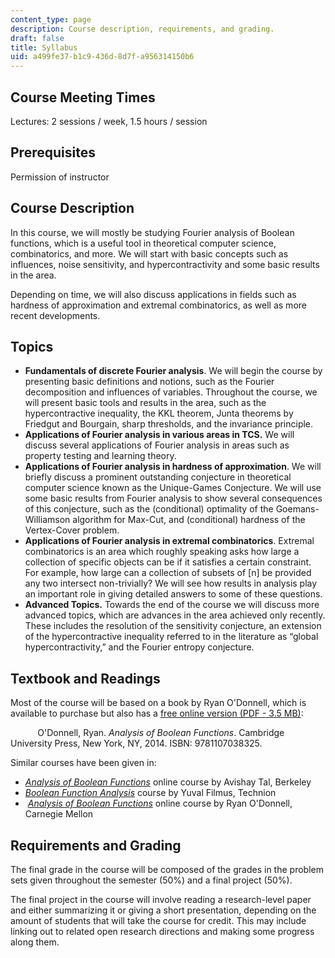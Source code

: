 ```yaml
---
content_type: page
description: Course description, requirements, and grading.
draft: false
title: Syllabus
uid: a499fe37-b1c9-436d-8d7f-a956314150b6
---
```

## Course Meeting Times

Lectures: 2 sessions / week, 1.5 hours / session

## Prerequisites

Permission of instructor

## Course Description

In this course, we will mostly be studying Fourier analysis of Boolean functions, which is a useful tool in theoretical computer science, combinatorics, and more. We will start with basic concepts such as influences, noise sensitivity, and hypercontractivity and some basic results in the area. 

Depending on time, we will also discuss applications in fields such as hardness of approximation and extremal combinatorics, as well as more recent developments. 

## Topics

- **Fundamentals of discrete Fourier analysis**. We will begin the course by presenting basic definitions and notions, such as the Fourier decomposition and influences of variables. Throughout the course, we will present basic tools and results in the area, such as the hypercontractive inequality, the KKL theorem, Junta theorems by Friedgut and Bourgain, sharp thresholds, and the invariance principle.
- **Applications of Fourier analysis in various areas in TCS.** We will discuss several applications of Fourier analysis in areas such as property testing and learning theory.
- **Applications of Fourier analysis in hardness of approximation**. We will briefly discuss a prominent outstanding conjecture in theoretical computer science known as the Unique-Games Conjecture. We will use some basic results from Fourier analysis to show several consequences of this conjecture, such as the (conditional) optimality of the Goemans-Williamson algorithm for Max-Cut, and (conditional) hardness of the Vertex-Cover problem.
- **Applications of Fourier analysis in extremal combinatorics**. Extremal combinatorics is an area which roughly speaking asks how large a collection of specific objects can be if it satisfies a certain constraint. For example, how large can a collection of subsets of \[n\] be provided any two intersect non-trivially? We will see how results in analysis play an important role in giving detailed answers to some of these questions.
- **Advanced Topics.** Towards the end of the course we will discuss more advanced topics, which are advances in the area achieved only recently. These includes the resolution of the sensitivity conjecture, an extension of the hypercontractive inequality referred to in the literature as “global hypercontractivity,” and the Fourier entropy conjecture.

## Textbook and Readings

Most of the course will be based on a book by Ryan O'Donnell, which is available to purchase but also has a [free online version (PDF - 3.5 MB)](https://www.cs.cmu.edu/~odonnell/papers/Analysis-of-Boolean-Functions-by-Ryan-ODonnell.pdf):  

           O'Donnell, Ryan. *Analysis of Boolean Functions*. Cambridge University Press, New York, NY, 2014. ISBN: ‎9781107038325. 

Similar courses have been given in:

- [*Analysis of Boolean Functions*](https://www.avishaytal.org/cs294-analysis-of-boolean-functions) online course by Avishay Tal, Berkeley 
- [*Boolean Function Analysis*](https://yuvalfilmus.cs.technion.ac.il/courses/?crid=615) course by Yuval Filmus, Technion 
-  [*Analysis of Boolean Functions*](http://www.cs.cmu.edu/~odonnell/aobf12/) online course by Ryan O'Donnell, Carnegie Mellon

## Requirements and Grading

The final grade in the course will be composed of the grades in the problem sets given throughout the semester (50%) and a final project (50%).  

The final project in the course will involve reading a research-level paper and either summarizing it or giving a short presentation, depending on the amount of students that will take the course for credit. This may include linking out to related open research directions and making some progress along them.